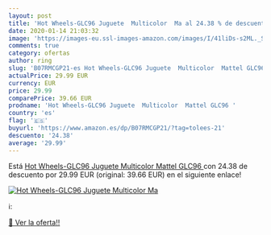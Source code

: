 ```yaml
---
layout: post
title: 'Hot Wheels-GLC96 Juguete  Multicolor  Ma al 24.38 % de descuento'
date: 2020-01-14 21:03:32
image: 'https://images-eu.ssl-images-amazon.com/images/I/41liDs-s2ML._SL200_.jpg'
comments: true
category: ofertas
author: ring
slug: 'B07RMCGP21-es Hot Wheels-GLC96 Juguete  Multicolor  Mattel GLC96 '
actualPrice: 29.99 EUR
currency: EUR
price: 29.99
comparePrice: 39.66 EUR
prodname: 'Hot Wheels-GLC96 Juguete  Multicolor  Mattel GLC96 '
country: 'es'
flag: '🇪🇸'
buyurl: 'https://www.amazon.es/dp/B07RMCGP21/?tag=tolees-21'
descuento: '24.38'
average: '29.99'
---
```


Está [Hot Wheels-GLC96 Juguete  Multicolor  Mattel GLC96 ](https://www.amazon.es/dp/B07RMCGP21/?tag=tolees-21) con 24.38 de descuento por 29.99 EUR (original: 39.66 EUR) en el siguiente enlace!

[![Hot Wheels-GLC96 Juguete  Multicolor  Ma](https://images-eu.ssl-images-amazon.com/images/I/41liDs-s2ML._SL200_.jpg)](https://www.amazon.es/dp/B07RMCGP21/?tag=tolees-21)

ℹ️:


[🛒 Ver la oferta!!](https://www.amazon.es/dp/B07RMCGP21/?tag=tolees-21)

